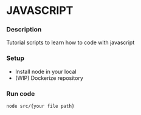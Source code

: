 # JAVASCRIPT

### Description

Tutorial scripts to learn how to code with javascript

### Setup

- Install node in your local
- (WIP) Dockerize repository

### Run code

`node src/{your file path}`
